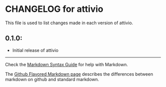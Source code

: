 # CHANGELOG for attivio

This file is used to list changes made in each version of attivio.

## 0.1.0:

* Initial release of attivio

- - -
Check the [Markdown Syntax Guide](http://daringfireball.net/projects/markdown/syntax) for help with Markdown.

The [Github Flavored Markdown page](http://github.github.com/github-flavored-markdown/) describes the differences between markdown on github and standard markdown.
